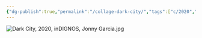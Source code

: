 ```yaml
---
{"dg-publish":true,"permalink":"/collage-dark-city/","tags":["c/2020","c/inDignos","c/man","c/hat","c/flower","c/yellow","c/city"],"created":"2024-01-22T14:07:11.000-05:00","updated":"2024-04-15T12:04:13.111-04:00"}
---
```



![Dark City, 2020, inDIGNOS, Jonny Garcia.jpg](/img/user/MEDIA/Dark%20City,%202020,%20inDIGNOS,%20Jonny%20Garcia.jpg)
